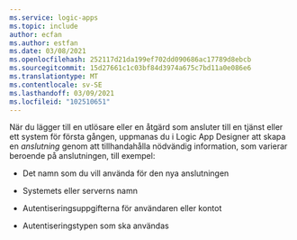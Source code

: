 ```yaml
---
ms.service: logic-apps
ms.topic: include
author: ecfan
ms.author: estfan
ms.date: 03/08/2021
ms.openlocfilehash: 252117d21da199ef702dd090686ac17789d8ebcb
ms.sourcegitcommit: 15d27661c1c03bf84d3974a675c7bd11a0e086e6
ms.translationtype: MT
ms.contentlocale: sv-SE
ms.lasthandoff: 03/09/2021
ms.locfileid: "102510651"
---
```

När du lägger till en utlösare eller en åtgärd som ansluter till en tjänst eller ett system för första gången, uppmanas du i Logic App Designer att skapa en *anslutning* genom att tillhandahålla nödvändig information, som varierar beroende på anslutningen, till exempel:

* Det namn som du vill använda för den nya anslutningen

* Systemets eller serverns namn

* Autentiseringsuppgifterna för användaren eller kontot

* Autentiseringstypen som ska användas